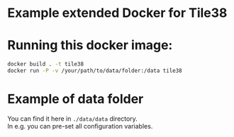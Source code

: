 # Example extended Docker for Tile38

# Running this docker image:
```bash
docker build . -t tile38
docker run -P -v /your/path/to/data/folder:/data tile38
```

# Example of data folder
You can find it here in `./data/data` directory.  
In e.g. you can pre-set all configuration variables.  
